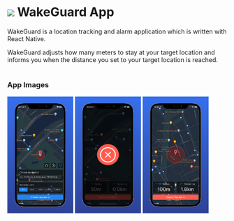 <h1>
    <img src="https://github.com/furkankyildirim/WakeGuardApp/blob/master/assets/images/ios/icon-dark.png"/>
    WakeGuard App
</h1>

WakeGuard is a location tracking and alarm application which is written with React Native.

WakeGuard adjusts how many meters to stay at your target location and informs you when the distance you set to your target location is reached.

#

### App Images
<div style="justify-content: space-between;flex-direction: column;">
    <img src="https://github.com/furkankyildirim/WakeGuardApp/blob/master/assets/images/screenshots/ios/phone/phone-home-dark.png" width="30%" height="auto"/>
    <img src="https://github.com/furkankyildirim/WakeGuardApp/blob/master/assets/images/screenshots/ios/phone/phone-active-dark.png" width="30%" height="auto"/>
    <img src="https://github.com/furkankyildirim/WakeGuardApp/blob/master/assets/images/screenshots/ios/phone/phone-alarm-dark.png" width="30%" height="auto"/>
</div>

